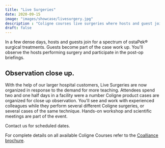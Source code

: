 ```yaml
---
title: "Live Surgeries"
date: 2020-09-15
image: "images/showcase/livesurgery.jpg"
description : "Coligne courses live surgeries where hosts and guest jointly perform surgical treatments with ostaPek® material."
draft: false
---
```


In a few dense days, hosts and guests join for a spectrum of ostaPek® surgical treatments. Guests become part of the case work up. 
You'll observe the hosts performing surgery and participate in the post-op briefings.

<!--more-->

## Observation close up.

With the help of our larger hospital customers, Live Surgeries
are now organized in response to the demand for more teaching.
Attendees spend two and one half days in a facility were
a number Coligne product cases are organized for close up
observation. You'll see and work with experienced colleagues
while they perform several different Coligne surgeries, or
several cases of the same technique. Hands-on workshop
and scientific meetings are part of the event.

Contact us for scheduled dates.

For complete details on all available Coligne Courses refer to the [Coalliance brochure](https://saps2412.github.io/courses/coligne_coalliance_brochure.pdf).
